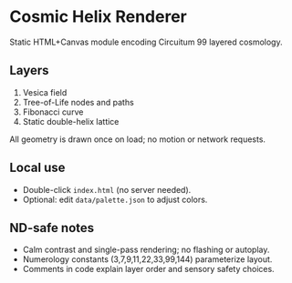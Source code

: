 # Cosmic Helix Renderer

Static HTML+Canvas module encoding Circuitum 99 layered cosmology.

## Layers
1. Vesica field
2. Tree-of-Life nodes and paths
3. Fibonacci curve
4. Static double-helix lattice

All geometry is drawn once on load; no motion or network requests.

## Local use
- Double-click `index.html` (no server needed).
- Optional: edit `data/palette.json` to adjust colors.

## ND-safe notes
- Calm contrast and single-pass rendering; no flashing or autoplay.
- Numerology constants (3,7,9,11,22,33,99,144) parameterize layout.
- Comments in code explain layer order and sensory safety choices.
